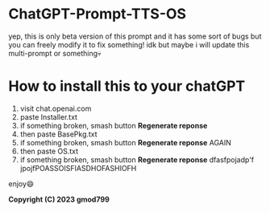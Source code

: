 # ChatGPT-Prompt-TTS-OS
yep, this is only beta version of this prompt and it has some sort of bugs but you can freely modify it to fix something!
idk but maybe i will update this multi-prompt or something:skull:

# How to install this to your chatGPT
1. visit chat.openai.com
2. paste Installer.txt
3. if something broken, smash button **Regenerate reponse**
4. then paste BasePkg.txt
5. if something broken, smash button **Regenerate reponse** AGAIN
6. then paste OS.txt
7. if something broken, smash button **Regenerate reponse** dfasfpojadp'f	jpojfPOASSOISFIASDHOFASHIOFH

enjoy😄

**Copyright (C) 2023 gmod799**
